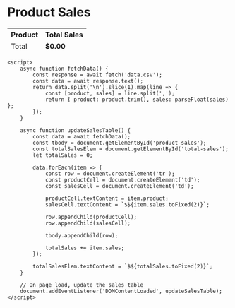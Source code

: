 <!DOCTYPE html>
<html lang="en">
<head>
    <meta charset="UTF-8">
    <meta name="viewport" content="width=device-width, initial-scale=1.0">
    <title>Product Sales</title>
    <link href="https://stackpath.bootstrapcdn.com/bootstrap/4.5.2/css/bootstrap.min.css" rel="stylesheet">
    <style>
        #total-sales {
            font-weight: bold;
        }
    </style>
</head>
<body>
    <div class="container my-5">
        <h1 class="text-center">Product Sales</h1>
        <table class="table table-striped table-bordered">
            <thead class="thead-dark">
                <tr>
                    <th>Product</th>
                    <th>Total Sales</th>
                </tr>
            </thead>
            <tbody id="product-sales">
                <!-- Product sales data will be inserted here dynamically -->
            </tbody>
            <tfoot>
                <tr>
                    <td>Total</td>
                    <td id="total-sales">$0.00</td>
                </tr>
            </tfoot>
        </table>
    </div>

    <script>
        async function fetchData() {
            const response = await fetch('data.csv');
            const data = await response.text();
            return data.split('\n').slice(1).map(line => {
                const [product, sales] = line.split(',');
                return { product: product.trim(), sales: parseFloat(sales) };
            });
        }

        async function updateSalesTable() {
            const data = await fetchData();
            const tbody = document.getElementById('product-sales');
            const totalSalesElem = document.getElementById('total-sales');
            let totalSales = 0;

            data.forEach(item => {
                const row = document.createElement('tr');
                const productCell = document.createElement('td');
                const salesCell = document.createElement('td');

                productCell.textContent = item.product;
                salesCell.textContent = `$${item.sales.toFixed(2)}`;

                row.appendChild(productCell);
                row.appendChild(salesCell);

                tbody.appendChild(row);

                totalSales += item.sales;
            });

            totalSalesElem.textContent = `$${totalSales.toFixed(2)}`;
        }

        // On page load, update the sales table
        document.addEventListener('DOMContentLoaded', updateSalesTable);
    </script>
</body>
</html>